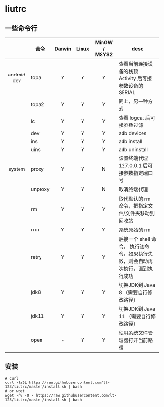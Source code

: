 # liutrc

## 一些命令行

|             | 命令      | Darwin | Linux | MinGW / MSYS2 | desc                                        |
|:-----------:|---------|:------:|:-----:|:-------------:|---------------------------------------------|
| android dev | topa    |   Y    |   Y   |       Y       | 查看当前连接设备的栈顶 Activity 后可接参数设备的 SERIAL        |
|             | topa2   |   Y    |   Y   |       Y       | 同上，另一种方式                                    |
|             | lc      |   Y    |   Y   |       Y       | 查看 logcat 后可接参数过滤                           |
|             | dev     |   Y    |   Y   |       Y       | adb devices                                 |
|             | ins     |   Y    |   Y   |       Y       | adb install                                 |
|             | uins    |   Y    |   Y   |       Y       | adb uninstall                               |
|   system    | proxy   |   Y    |   Y   |       N       | 设置终端代理 127.0.0.1 后可接参数指定端口号                 |
|             | unproxy |   Y    |   Y   |       N       | 取消终端代理                                      |
|             | rm      |   Y    |   Y   |       Y       | 取代默认的 rm 命令，把指定文件/文件夹移动到回收站                 |
|             | rrm     |   Y    |   Y   |       Y       | 系统原始的 rm                                    |
|             | retry   |   Y    |   Y   |       Y       | 后接一个 shell 命令， 执行该命令，如果执行失败，则会自动再次执行，直到执行成功 |
|             | jdk8    |   Y    |   Y   |       Y       | 切换JDK到 Java 8 （需要自行修改路径）                    |
|             | jdk11   |   Y    |   Y   |       Y       | 切换JDK到 Java 11 （需要自行修改路径）                   |
|             | open    |   -    |   Y   |       Y       | 使用系统文件管理器打开当前路径                             |

## 安装

```shell
# curl
curl -fsSL https://raw.githubusercontent.com/lt-123/liutrc/master/install.sh | bash
# or wget
wget -nv -O - https://raw.githubusercontent.com/lt-123/liutrc/master/install.sh | bash
```


